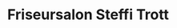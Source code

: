 ---
title: "Friseursalon Steffi Trott"
url: /waltershausen/friseursalon-steffi-trott/
shop: Friseur
---